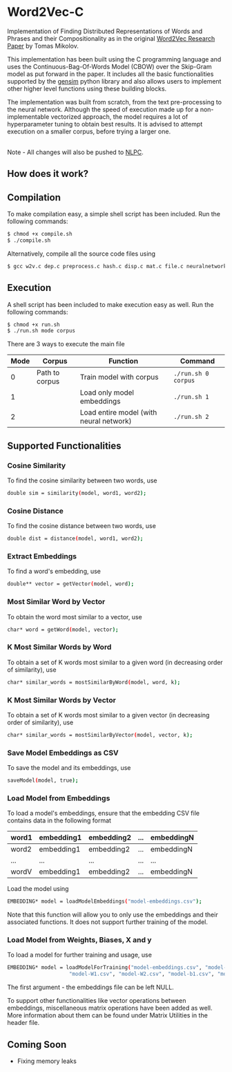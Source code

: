 # Word2Vec-C
Implementation of Finding Distributed Representations of Words and Phrases and their Compositionality as in the original [Word2Vec Research Paper](https://papers.nips.cc/paper/5021-distributed-representations-of-words-and-phrases-and-their-compositionality) by Tomas Mikolov.<br>

This implementation has been built using the C programming language and uses the Continuous-Bag-Of-Words Model (CBOW) over the Skip-Gram model as put forward in the paper. It includes all the basic functionalities supported by the [gensim](https://radimrehurek.com/gensim/models/word2vec.html) python library and also allows users to implement other higher level functions using these building blocks.<br>

The implementation was built from scratch, from the text pre-processing to the neural network. Although the speed of execution made up for a non-implementable vectorized approach, the model requires a lot of hyperparameter tuning to obtain best results. It is advised to attempt execution on a smaller corpus, before trying a larger one.<br><br>

Note - All changes will also be pushed to [NLPC](https://github.com/aditeyabaral/NLPC).

## How does it work?

## Compilation

To make compilation easy, a simple shell script has been included. Run the following commands:<br>
```sh
$ chmod +x compile.sh
$ ./compile.sh
```

Alternatively, compile all the source code files using <br>
```sh
$ gcc w2v.c dep.c preprocess.c hash.c disp.c mat.c file.c neuralnetwork.c func.c mem.c -lm
```

## Execution

A shell script has been included to make execution easy as well. Run the following commands: <br>
```sh
$ chmod +x run.sh
$ ./run.sh mode corpus
```
There are 3 ways to execute the main file

| Mode | Corpus         | Function                                | Command            |
|------|----------------|-----------------------------------------|--------------------|
| 0    | Path to corpus | Train model with corpus                 | `./run.sh 0 corpus`  |
| 1    |                | Load only model embeddings              | `./run.sh 1`         |
| 2    |                | Load entire model (with neural network) | `./run.sh 2`         |

## Supported Functionalities

### Cosine Similarity 
To find the cosine similarity between two words, use
```sh
double sim = similarity(model, word1, word2);
```
### Cosine Distance
To find the cosine distance between two words, use 
```sh
double dist = distance(model, word1, word2);
```
### Extract Embeddings 
To find a word's embedding, use
```sh
double** vector = getVector(model, word);
```
### Most Similar Word by Vector 
To obtain the word most similar to a vector, use
```sh
char* word = getWord(model, vector);
```
### K Most Similar Words by Word 
To obtain a set of K words most similar to a given word (in decreasing order of similarity), use
```sh
char* similar_words = mostSimilarByWord(model, word, k);
```
### K Most Similar Words by Vector
To obtain a set of K words most similar to a given vector (in decreasing order of similarity), use
```sh
char* similar_words = mostSimilarByVector(model, vector, k);
```

### Save Model Embeddings as CSV
To save the model and its embeddings, use
```sh
saveModel(model, true);
```

### Load Model from Embeddings
To load a model's embeddings, ensure that the embedding CSV file contains data in the following format

| word1 | embedding1 | embedding2 | ... | embeddingN |
|-------|------------|------------|-----|------------|
| word2 | embedding1 | embedding2 | ... | embeddingN |
| ...   | ...        | ...        | ... | ...        |
| wordV | embedding1 | embedding2 | ... | embeddingN |

Load the model using
```sh
EMBEDDING* model = loadModelEmbeddings("model-embeddings.csv");
```

Note that this function will allow you to only use the embeddings and their associated functions. It does not support further training of the model. 

### Load Model from Weights, Biases, X and y
To load a model for further training and usage, use 

```sh
EMBEDDING* model = loadModelForTraining("model-embeddings.csv", "model-X.csv", "model-y.csv", 
                    "model-W1.csv", "model-W2.csv", "model-b1.csv", "model-b2.csv");
```
The first argument - the embeddings file can be left NULL. 


To support other functionalities like vector operations between embeddings, miscellaneous matrix operations have been added as well. More information about them can be found under Matrix Utilities in the header file.

## Coming Soon

* Fixing memory leaks
